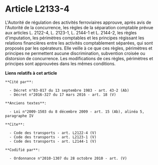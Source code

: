 # Article L2133-4

L'Autorité de régulation des activités ferroviaires approuve, après avis de l'Autorité de la concurrence, les règles de la
séparation comptable prévue aux articles L. 2122-4, L. 2123-1, L. 2144-1 et L. 2144-2, les règles d'imputation, les
périmètres comptables et les principes régissant les relations financières entre les activités comptablement séparées, qui
sont proposés par les opérateurs. Elle veille à ce que ces règles, périmètres et principes ne permettent aucune
discrimination, subvention croisée ou distorsion de concurrence. Les modifications de ces règles, périmètres et principes
sont approuvées dans les mêmes conditions.

**Liens relatifs à cet article**

	**Cité par**:

	  - Décret n°83-817 du 13 septembre 1983 - art. 43-2 (Ab)
	  - Décret n°2016-327 du 17 mars 2016 - art. 18 (V)

	**Anciens textes**:

	  - Loi n°2009-1503 du 8 décembre 2009 - art. 15 (Ab), alinéa 5, paragraphe IV

	**Cite**:

	  - Code des transports - art. L2122-4 (V)
	  - Code des transports - art. L2123-1 (V)
	  - Code des transports - art. L2144-1 (V)

	**Codifié par**:

	  - Ordonnance n°2010-1307 du 28 octobre 2010 - art. (V)
